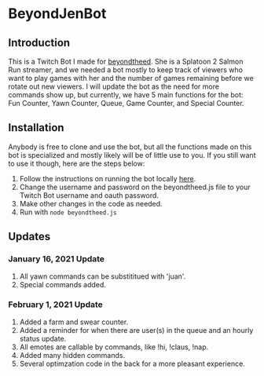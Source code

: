 # BeyondJenBot

## Introduction

This is a Twitch Bot I made for [beyondtheed](https://www.twitch.tv/beyondtheed). She is a Splatoon 2
Salmon Run streamer, and we needed a bot mostly to keep track of viewers who want to play games with
her and the number of games remaining before we rotate out new viewers. I will update the bot as the
need for more commands show up, but currently, we have 5 main functions for the bot: Fun Counter,
Yawn Counter, Queue, Game Counter, and Special Counter.  

## Installation

Anybody is free to clone and use the bot, but all the functions made on this bot is specialized and mostly
likely will be of little use to you. If you still want to use it though, here are the steps below:  

1. Follow the instructions on running the bot locally [here](https://dev.twitch.tv/docs/irc).
2. Change the username and password on the beyondtheed.js file to your Twitch Bot username and oauth password.
3. Make other changes in the code as needed.
4. Run with `node beyondtheed.js`  

## Updates

### January 16, 2021 Update  

1. All yawn commands can be substititued with 'juan'.
2. Special commands added.  

### February 1, 2021 Update  

1. Added a farm and swear counter.
2. Added a reminder for when there are user(s) in the queue and an hourly status update.
3. All emotes are callable by commands, like !hi, !claus, !nap.
4. Added many hidden commands.
5. Several optimzation code in the back for a more pleasant experience.


